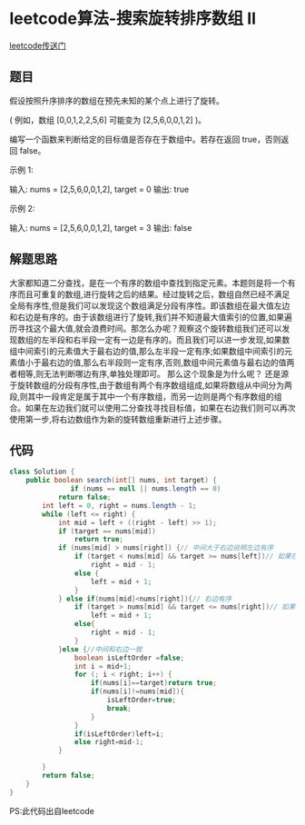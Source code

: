 # leetcode算法-搜索旋转排序数组 II

[leetcode传送门](https://leetcode-cn.com/problems/search-in-rotated-sorted-array-ii/)

## 题目

假设按照升序排序的数组在预先未知的某个点上进行了旋转。

( 例如，数组 [0,0,1,2,2,5,6] 可能变为 [2,5,6,0,0,1,2] )。

编写一个函数来判断给定的目标值是否存在于数组中。若存在返回 true，否则返回 false。

示例 1:

输入: nums = [2,5,6,0,0,1,2], target = 0
输出: true

示例 2:

输入: nums = [2,5,6,0,0,1,2], target = 3
输出: false

## 解题思路

大家都知道二分查找，是在一个有序的数组中查找到指定元素。本题则是将一个有序而且可重复的数组,进行旋转之后的结果。经过旋转之后，数组自然已经不满足全局有序性,但是我们可以发现这个数组满足分段有序性。即该数组在最大值左边和右边是有序的。由于该数组进行了旋转,我们并不知道最大值索引的位置,如果遍历寻找这个最大值,就会浪费时间。那怎么办呢？观察这个旋转数组我们还可以发现数组的左半段和右半段一定有一边是有序的。而且我们可以进一步发现,如果数组中间索引的元素值大于最右边的值,那么左半段一定有序;如果数组中间索引的元素值小于最右边的值,那么右半段则一定有序,否则,数组中间元素值与最右边的值两者相等,则无法判断哪边有序,单独处理即可。
那么这个现象是为什么呢？
还是源于旋转数组的分段有序性,由于数组有两个有序数组组成,如果将数组从中间分为两段,则其中一段肯定是属于其中一个有序数组，而另一边则是两个有序数组的组合。如果在左边我们就可以使用二分查找寻找目标值，如果在右边我们则可以再次使用第一步,将右边数组作为新的旋转数组重新进行上述步骤。

## 代码

```java
class Solution {
    public boolean search(int[] nums, int target) {
               if (nums == null || nums.length == 0)
            return false;
        int left = 0, right = nums.length - 1;
        while (left <= right) {
            int mid = left + ((right - left) >> 1);
            if (target == nums[mid])
                return true;
            if (nums[mid] > nums[right]) {// 中间大于右边说明左边有序
                if (target < nums[mid] && target >= nums[left])// 如果在左边范围内
                    right = mid - 1;
                else {
                    left = mid + 1;
                }
            } else if(nums[mid]<nums[right]){// 右边有序
                if (target > nums[mid] && target <= nums[right])// 如果在右边范围内
                    left = mid + 1;
                else{
                    right = mid - 1;
                }
            }else {//中间和右边一致
                boolean isLeftOrder =false;
                int i = mid+1;
                for (; i < right; i++) {
                    if(nums[i]==target)return true;
                    if(nums[i]!=nums[mid]){
                        isLeftOrder=true;
                        break;
                    }
                }
                if(isLeftOrder)left=i;
                else right=mid-1;
            }

        }
        return false;
    }
}
```

PS:此代码出自leetcode
